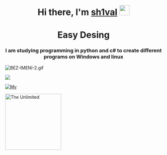 <h1 align="center">Hi there, I'm <a href="https://coffiko.github.io/" target="_blank">sh1val</a> 
<img src="https://github.com/blackcater/blackcater/raw/main/images/Hi.gif" height="32"/></h1>
<h1 align="center">Easy Desing
<h3 align="center">I am studying programming in python and c# to create different programs on Windows and linux</h3>



<img src="https://im.wampi.ru/2023/04/22/BEZ-IMENI-2.gif" alt="BEZ-IMENI-2.gif" border="0">


![](https://komarev.com/ghpvc/?username=sh1valinc&style=for-the-badge&color=ff69b4)
<!-- Place this tag where you want the button to render. -->

 [![My](https://travis-ci.com/sh1valinc/projectname.svg?branch=master)]()
 
<a href="https://sh1valinc.github.io" target="_blank">
  <img src="https://hostingkartinok.com/show-image.php?id=d839a20f7105f67b2082dfbadca87574" alt="The Unlimited" width="180"/>
</a>
